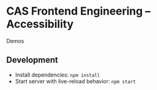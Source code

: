 # CAS Frontend Engineering – Accessibility

Demos

## Development

- Install dependencies: `npm install`
- Start server with live-reload behavior: `npm start`
